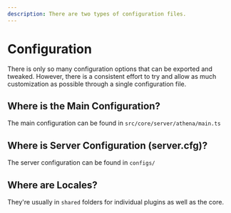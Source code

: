 ```yaml
---
description: There are two types of configuration files.
---
```


# Configuration

There is only so many configuration options that can be exported and tweaked. However, there is a consistent effort to try and allow as much customization as possible through a single configuration file.

## Where is the Main Configuration?

The main configuration can be found in `src/core/server/athena/main.ts`

## Where is Server Configuration (server.cfg)?

The server configuration can be found in `configs/`

## Where are Locales?

They're usually in `shared` folders for individual plugins as well as the core.

